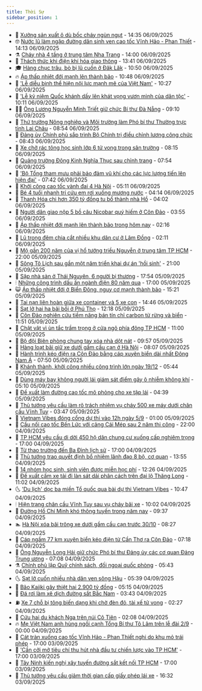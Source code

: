 ```yaml
---
title: Thời Sự
sidebar_position: 1
---
```


<!-- vnexpress-thoi-su:START -->
- 🦒 [Xưởng sản xuất ô dù bốc cháy ngùn ngụt](https://vnexpress.net/xuong-san-xuat-o-du-boc-chay-ngun-ngut-4936032.html) - 14:35 06/09/2025
- 🤓 [Nước lũ làm ngập đường dân sinh ven cao tốc Vĩnh Hảo - Phan Thiết](https://vnexpress.net/nuoc-lu-lam-ngap-duong-dan-sinh-ven-cao-toc-vinh-hao-phan-thiet-4936019.html) - 14:13 06/09/2025
- ⚗️ [Cháy nhà 4 tầng ở trung tâm Nha Trang](https://vnexpress.net/chay-nha-4-tang-o-trung-tam-nha-trang-4936026.html) - 14:00 06/09/2025
- 🌊 [Thách thức khi điện khí hóa giao thông](https://vnexpress.net/thach-thuc-khi-dien-khi-hoa-giao-thong-4935513.html) - 13:41 06/09/2025
- 🎓 [Hàng chục trâu, bò bị lũ cuốn ở Đăk Lăk](https://vnexpress.net/hang-chuc-trau-bo-bi-lu-cuon-o-dak-lak-4935994.html) - 10:50 06/09/2025
- 🔥 [Áp thấp nhiệt đới mạnh lên thành bão](https://vnexpress.net/ap-thap-nhiet-doi-manh-len-thanh-bao-4935997.html) - 10:48 06/09/2025
- 🦏 [&#39;Lễ diễu binh thể hiện nội lực mạnh mẽ của Việt Nam&#39;](https://vnexpress.net/le-dieu-binh-the-hien-noi-luc-manh-me-cua-viet-nam-4935734.html) - 10:27 06/09/2025
- 👺 [&#39;Lễ kỷ niệm Quốc khánh dấy lên khát vọng vươn mình của dân tộc&#39;](https://vnexpress.net/le-ky-niem-quoc-khanh-day-len-khat-vong-vuon-minh-cua-dan-toc-4935976.html) - 10:11 06/09/2025
- 🧑‍🏫 [Ông Lương Nguyễn Minh Triết giữ chức Bí thư Đà Nẵng](https://vnexpress.net/ong-luong-nguyen-minh-triet-giu-chuc-bi-thu-da-nang-4935967.html) - 09:10 06/09/2025
- 🚦 [Thứ trưởng Nông nghiệp và Môi trường làm Phó bí thư Thường trực tỉnh Lai Châu](https://vnexpress.net/thu-truong-nong-nghiep-va-moi-truong-lam-pho-bi-thu-thuong-truc-tinh-lai-chau-4935966.html) - 08:54 06/09/2025
- 🎉 [Đảng ủy Chính phủ sắp trình Bộ Chính trị điều chỉnh lương công chức](https://vnexpress.net/dang-uy-chinh-phu-sap-trinh-bo-chinh-tri-dieu-chinh-luong-cong-chuc-4935962.html) - 08:43 06/09/2025
- 🦒 [Xe chở rác tông học sinh lớp 6 tử vong trong sân trường](https://vnexpress.net/xe-cho-rac-tong-hoc-sinh-lop-6-tu-vong-trong-san-truong-4935947.html) - 08:15 06/09/2025
- 🤗 [Quảng trường Đông Kinh Nghĩa Thục sau chỉnh trang](https://vnexpress.net/quang-truong-dong-kinh-nghia-thuc-sau-chinh-trang-4935843.html) - 07:54 06/09/2025
- 💼 [&#39;Bộ Tổng tham mưu phải bảo đảm vũ khí cho các lực lượng tiến lên hiện đại&#39;](https://vnexpress.net/bo-tong-tham-muu-phai-bao-dam-vu-khi-cho-cac-luc-luong-tien-len-hien-dai-4935912.html) - 07:42 06/09/2025
- 🤩 [Khởi công cao tốc vành đai 4 Hà Nội](https://vnexpress.net/khoi-cong-cao-toc-vanh-dai-4-ha-noi-4935888.html) - 05:11 06/09/2025
- 🤡 [Bé 4 tuổi nhanh trí cứu em rơi xuống mương nước](https://vnexpress.net/be-4-tuoi-nhanh-tri-cuu-em-roi-xuong-muong-nuoc-4935805.html) - 04:14 06/09/2025
- 💯 [Thanh Hóa chi hơn 350 tỷ đồng tu bổ thành nhà Hồ](https://vnexpress.net/thanh-hoa-chi-hon-350-ty-dong-tu-bo-thanh-nha-ho-4935820.html) - 04:02 06/09/2025
- 👺 [Người dân giao nộp 5 bồ câu Nicobar quý hiếm ở Côn Đảo](https://vnexpress.net/nguoi-dan-giao-nop-5-bo-cau-nicobar-quy-hiem-o-con-dao-4935804.html) - 03:55 06/09/2025
- 🌮 [Áp thấp nhiệt đới mạnh lên thành bão trong hôm nay](https://vnexpress.net/ap-thap-nhiet-doi-o-bien-dong-nguy-co-manh-thanh-bao-4935782.html) - 02:16 06/09/2025
- 🥸 [Lũ trong đêm chia cắt nhiều khu dân cư ở Lâm Đồng](https://vnexpress.net/lu-trong-dem-chia-cat-nhieu-khu-dan-cu-o-lam-dong-4935773.html) - 02:11 06/09/2025
- 🐻 [Mộ gần 200 năm của vị hổ tướng triều Nguyễn ở trung tâm TP HCM](https://vnexpress.net/mo-gan-200-nam-cua-vi-ho-tuong-trieu-nguyen-o-trung-tam-tp-hcm-4933068.html) - 22:00 05/09/2025
- 👀 [Sông Tô Lịch sau gần một năm triển khai dự án &#39;hồi sinh&#39;](https://vnexpress.net/song-to-lich-sau-gan-mot-nam-trien-khai-du-an-hoi-sinh-4935239.html) - 21:00 05/09/2025
- 🤔 [Sập nhà sàn ở Thái Nguyên, 6 người bị thương](https://vnexpress.net/sap-nha-san-o-thai-nguyen-6-nguoi-bi-thuong-4935733.html) - 17:54 05/09/2025
- 🕯 [Những công trình dấu ấn ngành điện 80 năm qua](https://vnexpress.net/nhung-cong-trinh-dau-an-nganh-dien-80-nam-qua-4935520.html) - 17:00 05/09/2025
- 😺 [Áp thấp nhiệt đới ở Biển Đông, nguy cơ mạnh thành bão](https://vnexpress.net/ap-thap-nhiet-doi-o-bien-dong-nguy-co-manh-thanh-bao-4935710.html) - 15:21 05/09/2025
- 🦆 [Tai nạn liên hoàn giữa xe container và 5 xe con](https://vnexpress.net/tai-nan-lien-hoan-giua-xe-container-va-5-xe-con-4935705.html) - 14:46 05/09/2025
- 🧰 [Sạt lở hai ha bãi bồi ở Phú Thọ](https://vnexpress.net/sat-lo-hai-ha-bai-boi-o-phu-tho-4935668.html) - 12:18 05/09/2025
- 🦍 [Côn Đảo nghiên cứu tiềm năng bán tín chỉ carbon từ rừng và biển](https://vnexpress.net/con-dao-nghien-cuu-tiem-nang-ban-tin-chi-carbon-tu-rung-va-bien-4935689.html) - 11:51 05/09/2025
- 🧰 [Chật vật vì ùn tắc trầm trọng ở cửa ngõ phía đông TP HCM](https://vnexpress.net/chat-vat-vi-un-tac-tram-trong-o-cua-ngo-phia-dong-tp-hcm-4935507.html) - 11:00 05/09/2025
- 💃 [Bộ đội Biên phòng chung tay xóa nhà dột nát](https://vnexpress.net/bo-doi-bien-phong-chung-tay-xoa-nha-dot-nat-4935530.html) - 09:57 05/09/2025
- 🧰 [Hàng loạt bãi giữ xe dưới gầm cầu cạn ở Hà Nội](https://vnexpress.net/hang-loat-bai-giu-xe-duoi-gam-cau-can-o-ha-noi-4935557.html) - 08:07 05/09/2025
- 🚀 [Hành trình kéo điện ra Côn Đảo bằng cáp xuyên biển dài nhất Đông Nam Á](https://vnexpress.net/hanh-trinh-keo-dien-ra-con-dao-bang-cap-xuyen-bien-dai-nhat-dong-nam-a-4935522.html) - 07:50 05/09/2025
- 🎊 [Khánh thành, khởi công nhiều công trình lớn ngày 19/12](https://vnexpress.net/khanh-thanh-khoi-cong-nhieu-cong-trinh-lon-ngay-19-12-4935488.html) - 05:44 05/09/2025
- 🤭 [Dùng máy bay không người lái giám sát điểm gây ô nhiễm không khí](https://vnexpress.net/dung-may-bay-khong-nguoi-lai-giam-sat-diem-gay-o-nhiem-khong-khi-4935426.html) - 05:10 05/09/2025
- 🤗 [Đề xuất làm đường cao tốc mô phỏng cho xe tập lái](https://vnexpress.net/de-xuat-lam-duong-cao-toc-mo-phong-cho-xe-tap-lai-4935471.html) - 04:39 05/09/2025
- 🌈 [Thủ tướng yêu cầu làm rõ trách nhiệm vụ cháy 500 xe máy dưới chân cầu Vĩnh Tuy](https://vnexpress.net/thu-tuong-yeu-cau-lam-ro-trach-nhiem-vu-chay-500-xe-may-duoi-chan-cau-vinh-tuy-4935430.html) - 03:47 05/09/2025
- 🦣 [Vietnam Vibes đóng cổng dự thi vào 12h ngày 5/9](https://vnexpress.net/vietnam-vibes-dong-cong-du-thi-vao-12h-ngay-5-9-4935119.html) - 01:00 05/09/2025
- 🎡 [Cầu nối cao tốc Bến Lức với cảng Cái Mép sau 2 năm thi công](https://vnexpress.net/cau-noi-cao-toc-ben-luc-voi-cang-cai-mep-sau-2-nam-thi-cong-4935078.html) - 22:00 04/09/2025
- 🦏 [TP HCM yêu cầu di dời 450 hộ dân chung cư xuống cấp nghiêm trọng](https://vnexpress.net/tp-hcm-yeu-cau-di-doi-450-ho-dan-chung-cu-xuong-cap-nghiem-trong-4935162.html) - 17:00 04/09/2025
- 🎊 [Từ thao trường đến Ba Đình lịch sử](https://vnexpress.net/tu-thao-truong-den-ba-dinh-lich-su-4934729.html) - 17:00 04/09/2025
- 🫶 [Thủ tướng trao quyết định bổ nhiệm lãnh đạo 8 bộ, cơ quan](https://vnexpress.net/thu-tuong-trao-quyet-dinh-bo-nhiem-lanh-dao-8-bo-co-quan-4935233.html) - 13:55 04/09/2025
- 🤔 [14 nhóm học sinh, sinh viên được miễn học phí](https://vnexpress.net/14-nhom-hoc-sinh-sinh-vien-duoc-mien-hoc-phi-4935218.html) - 12:26 04/09/2025
- 🤠 [Đề xuất cấm xe tải đi làn sát dải phân cách trên đại lộ Thăng Long](https://vnexpress.net/de-xuat-cam-xe-tai-di-lan-sat-dai-phan-cach-tren-dai-lo-thang-long-4935189.html) - 11:02 04/09/2025
- 🌜 [&#39;Du lịch&#39; dọc ba miền Tổ quốc qua bài dự thi Vietnam Vibes](https://vnexpress.net/du-lich-doc-ba-mien-to-quoc-qua-bai-du-thi-vietnam-vibes-4935180.html) - 10:47 04/09/2025
- 🕯 [Hiện trạng chân cầu Vĩnh Tuy sau vụ cháy bãi xe](https://vnexpress.net/hien-trang-chan-cau-vinh-tuy-sau-vu-chay-bai-xe-4935130.html) - 10:02 04/09/2025
- 🤔 [Đường Hồ Chí Minh khó thông tuyến trong năm nay](https://vnexpress.net/duong-ho-chi-minh-kho-thong-tuyen-trong-nam-nay-4935032.html) - 09:37 04/09/2025
- 🏊 [Hà Nội xóa bãi trông xe dưới gầm cầu cạn trước 30/10](https://vnexpress.net/ha-noi-xoa-bai-trong-xe-duoi-gam-cau-can-truoc-30-10-4935074.html) - 08:27 04/09/2025
- 🌮 [Cáp ngầm 77 km xuyên biển kéo điện từ Cần Thơ ra Côn Đảo](https://vnexpress.net/cap-ngam-77-km-xuyen-bien-keo-dien-tu-can-tho-ra-con-dao-4935014.html) - 07:18 04/09/2025
- 🫣 [Ông Nguyễn Long Hải giữ chức Phó bí thư Đảng ủy các cơ quan Đảng Trung ương](https://vnexpress.net/ong-nguyen-long-hai-giu-chuc-pho-bi-thu-dang-uy-cac-co-quan-dang-trung-uong-4935005.html) - 07:08 04/09/2025
- ⚗️ [Chính phủ lập Quỹ chính sách, đối ngoại quốc phòng](https://vnexpress.net/chinh-phu-lap-quy-chinh-sach-doi-ngoai-quoc-phong-4934974.html) - 05:43 04/09/2025
- 🌜 [Sạt lở cuốn nhiều nhà dân ven sông Hậu](https://vnexpress.net/sat-lo-cuon-nhieu-nha-dan-ven-song-hau-4934996.html) - 05:39 04/09/2025
- 🌁 [Bão Kajiki gây thiệt hại 2.900 tỷ đồng](https://vnexpress.net/bao-kajiki-gay-thiet-hai-2-900-ty-dong-4934913.html) - 05:15 04/09/2025
- 🐲 [Đá rơi làm xê dịch đường sắt Bắc Nam](https://vnexpress.net/da-roi-lam-xe-dich-duong-sat-bac-nam-4934910.html) - 03:43 04/09/2025
- ⛽️ [Xe 7 chỗ bị tông biến dạng khi chờ đèn đỏ, tài xế tử vong](https://vnexpress.net/xe-7-cho-bi-tong-bien-dang-khi-cho-den-do-tai-xe-tu-vong-4934847.html) - 02:27 04/09/2025
- 🗽 [Cứu hai du khách Nga trên núi Cô Tiên](https://vnexpress.net/cuu-hai-du-khach-nga-tren-nui-co-tien-4934849.html) - 02:08 04/09/2025
- 🔥 [Mẹ Việt Nam anh hùng ngồi cạnh Tổng Bí thư Tô Lâm trên lễ đài 2/9](https://vnexpress.net/me-viet-nam-anh-hung-ngoi-canh-tong-bi-thu-to-lam-tren-le-dai-2-9-4934745.html) - 00:00 04/09/2025
- 💯 [Cát tràn xuống cao tốc Vĩnh Hảo - Phan Thiết nghi do khu mỏ trái phép](https://vnexpress.net/cat-tran-xuong-cao-toc-vinh-hao-phan-thiet-nghi-do-khu-mo-trai-phep-4934740.html) - 17:00 03/09/2025
- 🦆 [&#39;Cần cởi mở tiêu chí thu hút nhà đầu tư chiến lược vào TP HCM&#39;](https://vnexpress.net/can-coi-mo-tieu-chi-thu-hut-nha-dau-tu-chien-luoc-vao-tp-hcm-4934738.html) - 17:00 03/09/2025
- 🫣 [Tây Ninh kiến nghị xây tuyến đường sắt kết nối TP HCM](https://vnexpress.net/tay-ninh-kien-nghi-xay-tuyen-duong-sat-ket-noi-tp-hcm-4934723.html) - 17:00 03/09/2025
- 🤡 [Thủ tướng yêu cầu giảm thời gian cấp giấy phép lái xe](https://vnexpress.net/thu-tuong-yeu-cau-giam-thoi-gian-cap-giay-phep-lai-xe-4934769.html) - 16:32 03/09/2025<!-- vnexpress-thoi-su:END -->